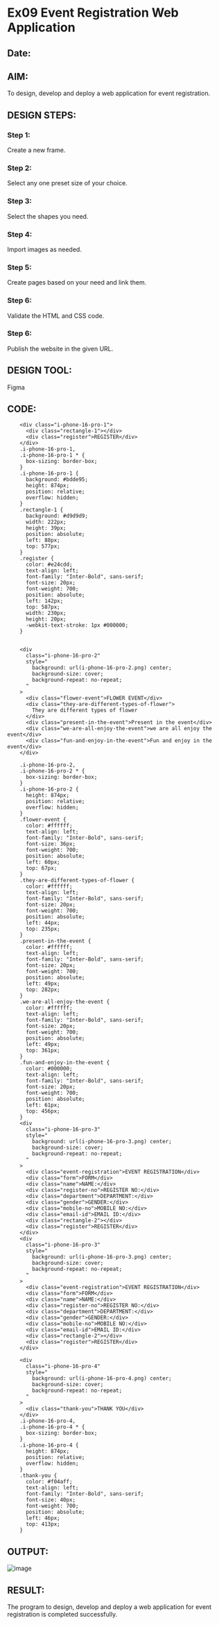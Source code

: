 # Ex09 Event Registration Web Application
## Date:

## AIM:
To design, develop and deploy a web application for event registration.

## DESIGN STEPS:

### Step 1:
Create a new frame.

### Step 2:
Select any one preset size of your choice.

### Step 3:
Select the shapes you need.

### Step 4:
Import images as needed.

### Step 5:
Create pages based on your need and link them.

### Step 6:

Validate the HTML and CSS code.

### Step 6:

Publish the website in the given URL.

## DESIGN TOOL:
Figma

## CODE:
        <div class="i-phone-16-pro-1">
          <div class="rectangle-1"></div>
          <div class="register">REGISTER</div>
        </div>
        .i-phone-16-pro-1,
        .i-phone-16-pro-1 * {
          box-sizing: border-box;
        }
        .i-phone-16-pro-1 {
          background: #bdde95;
          height: 874px;
          position: relative;
          overflow: hidden;
        }
        .rectangle-1 {
          background: #d9d9d9;
          width: 222px;
          height: 39px;
          position: absolute;
          left: 88px;
          top: 577px;
        }
        .register {
          color: #e24cdd;
          text-align: left;
          font-family: "Inter-Bold", sans-serif;
          font-size: 20px;
          font-weight: 700;
          position: absolute;
          left: 142px;
          top: 587px;
          width: 230px;
          height: 20px;
          -webkit-text-stroke: 1px #000000;
        }
        
        
        <div
          class="i-phone-16-pro-2"
          style="
            background: url(i-phone-16-pro-2.png) center;
            background-size: cover;
            background-repeat: no-repeat;
          "
        >
          <div class="flower-event">FLOWER EVENT</div>
          <div class="they-are-different-types-of-flower">
            They are different types of flower
          </div>
          <div class="present-in-the-event">Present in the event</div>
          <div class="we-are-all-enjoy-the-event">we are all enjoy the event</div>
          <div class="fun-and-enjoy-in-the-event">Fun and enjoy in the event</div>
        </div>
        
        .i-phone-16-pro-2,
        .i-phone-16-pro-2 * {
          box-sizing: border-box;
        }
        .i-phone-16-pro-2 {
          height: 874px;
          position: relative;
          overflow: hidden;
        }
        .flower-event {
          color: #ffffff;
          text-align: left;
          font-family: "Inter-Bold", sans-serif;
          font-size: 36px;
          font-weight: 700;
          position: absolute;
          left: 60px;
          top: 67px;
        }
        .they-are-different-types-of-flower {
          color: #ffffff;
          text-align: left;
          font-family: "Inter-Bold", sans-serif;
          font-size: 20px;
          font-weight: 700;
          position: absolute;
          left: 44px;
          top: 235px;
        }
        .present-in-the-event {
          color: #ffffff;
          text-align: left;
          font-family: "Inter-Bold", sans-serif;
          font-size: 20px;
          font-weight: 700;
          position: absolute;
          left: 49px;
          top: 282px;
        }
        .we-are-all-enjoy-the-event {
          color: #ffffff;
          text-align: left;
          font-family: "Inter-Bold", sans-serif;
          font-size: 20px;
          font-weight: 700;
          position: absolute;
          left: 49px;
          top: 361px;
        }
        .fun-and-enjoy-in-the-event {
          color: #000000;
          text-align: left;
          font-family: "Inter-Bold", sans-serif;
          font-size: 20px;
          font-weight: 700;
          position: absolute;
          left: 61px;
          top: 456px;
        }
        <div
          class="i-phone-16-pro-3"
          style="
            background: url(i-phone-16-pro-3.png) center;
            background-size: cover;
            background-repeat: no-repeat;
          "
        >
          <div class="event-registration">EVENT REGISTRATION</div>
          <div class="form">FORM</div>
          <div class="name">NAME:</div>
          <div class="register-no">REGISTER NO:</div>
          <div class="department">DEPARTMENT:</div>
          <div class="gender">GENDER:</div>
          <div class="mobile-no">MOBILE NO:</div>
          <div class="email-id">EMAIL ID:</div>
          <div class="rectangle-2"></div>
          <div class="register">REGISTER</div>
        </div>
        <div
          class="i-phone-16-pro-3"
          style="
            background: url(i-phone-16-pro-3.png) center;
            background-size: cover;
            background-repeat: no-repeat;
          "
        >
          <div class="event-registration">EVENT REGISTRATION</div>
          <div class="form">FORM</div>
          <div class="name">NAME:</div>
          <div class="register-no">REGISTER NO:</div>
          <div class="department">DEPARTMENT:</div>
          <div class="gender">GENDER:</div>
          <div class="mobile-no">MOBILE NO:</div>
          <div class="email-id">EMAIL ID:</div>
          <div class="rectangle-2"></div>
          <div class="register">REGISTER</div>
        </div>
        
        <div
          class="i-phone-16-pro-4"
          style="
            background: url(i-phone-16-pro-4.png) center;
            background-size: cover;
            background-repeat: no-repeat;
          "
        >
          <div class="thank-you">THANK YOU</div>
        </div>
        .i-phone-16-pro-4,
        .i-phone-16-pro-4 * {
          box-sizing: border-box;
        }
        .i-phone-16-pro-4 {
          height: 874px;
          position: relative;
          overflow: hidden;
        }
        .thank-you {
          color: #f04aff;
          text-align: left;
          font-family: "Inter-Bold", sans-serif;
          font-size: 40px;
          font-weight: 700;
          position: absolute;
          left: 46px;
          top: 413px;
        }

## OUTPUT:

![image](https://github.com/user-attachments/assets/b9393cf3-65b6-4bf1-a6d1-2f4c445e0f3f)

## RESULT:
The program to design, develop and deploy a web application for event registration is completed successfully.
